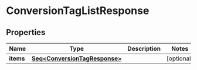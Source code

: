 

# ConversionTagListResponse


## Properties

Name | Type | Description | Notes
------------ | ------------- | ------------- | -------------
**items** | [**Seq&lt;ConversionTagResponse&gt;**](ConversionTagResponse.md) |  |  [optional]



